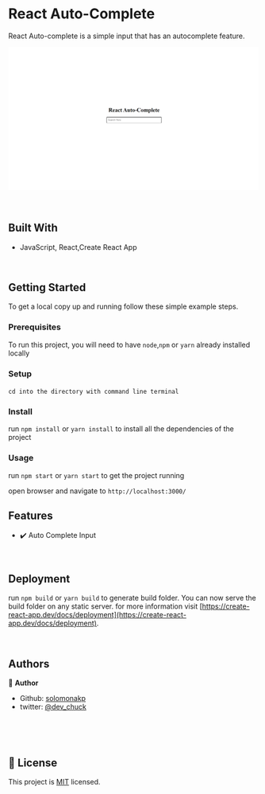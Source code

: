 # React Auto-Complete

React Auto-complete is a simple input that has an autocomplete feature.

![screenshot](./public/screenshot.PNG)

&nbsp;

## Built With

- JavaScript, React,Create React App

&nbsp;

## Getting Started

To get a local copy up and running follow these simple example steps.

### Prerequisites

To run this project, you will need to have `node`,`npm` or `yarn` already installed locally

### Setup

`cd into the directory with command line terminal`

### Install

run `npm install` or `yarn install` to install all the dependencies of the project

### Usage

run `npm start` or `yarn start` to get the project running

open browser and navigate to `http://localhost:3000/`

## Features

- ✔️ Auto Complete Input

&nbsp;

## Deployment

run `npm build` or `yarn build` to generate build folder. You can now serve the build folder on any static server. for more information visit [https://create-react-app.dev/docs/deployment](https://create-react-app.dev/docs/deployment).

&nbsp;

## Authors

👤 **Author**

- Github: [solomonakp](https://github.com/solomonakp)
- twitter: [@dev_chuck](https://twitter.com/dev_chuck)

&nbsp;

&nbsp;

## 📝 License

This project is [MIT](lic.url) licensed.
